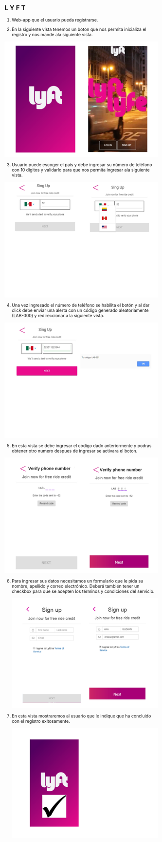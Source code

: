 ##  L Y F T

1.  Web-app que el usuario pueda registrarse.

2. En la siguiente vista tenemos un boton que nos permita inicializa el registro y nos mande ala siguiente vista.


 ![Texto alternativo](assets/images/1.png)

3. Usuario puede escoger el país y debe ingresar su número de teléfono con 10 digitos y validarlo para que nos permita ingresar ala siguiente vista.

 ![Texto alternativo](assets/images/2.png)

4. Una vez ingresado el número de teléfono se habilita el botón y al dar click debe enviar una alerta con un código generado aleatoriamente (LAB-000) y redireccionar a la siguiente vista.

 ![Texto alternativo](assets/images/3.png)

5. En esta vista se debe ingresar el código dado anteriormente y podras obtener otro numero despues de ingresar se activara el boton.


 ![Texto alternativo](assets/images/4.png)

6. Para ingresar sus datos necesitamos un formulario que le pida su nombre, apellido y correo electrónico. Deberá también tener un checkbox para que se acepten los términos y condiciones del servicio.


   ![Texto alternativo](assets/images/5.png)

7. En esta vista mostraremos al usuario que le indique que ha concluido con el registro exitosamente.


   ![Texto alternativo](assets/images/6.png)




   
